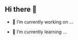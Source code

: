 ## Hi there 👋

<!--
**kappaj2/kappaj2** is a ✨ _special_ ✨ repository because its `README.md` (this file) appears on your GitHub profile.

Here are some ideas to get you started:
-->
- 🔭 I’m currently working on ...
- 🌱 I’m currently learning ...
  <!--
- 👯 I’m looking to collaborate on ...
- 🤔 I’m looking for help with ...
- -->
- 💬 Ask me about anything SpringBoot and Java
- 📫 How to reach me:
    email : kappaj@gmail.com

- ⚡ Fun fact: ...

